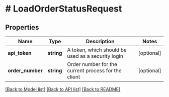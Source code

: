 # # LoadOrderStatusRequest

## Properties

Name | Type | Description | Notes
------------ | ------------- | ------------- | -------------
**api_token** | **string** | A token, which should be used as a security login | [optional]
**order_number** | **string** | Order number for the current process for the client | [optional]

[[Back to Model list]](../../README.md#models) [[Back to API list]](../../README.md#endpoints) [[Back to README]](../../README.md)

